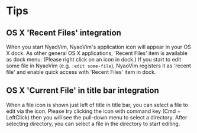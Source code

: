 Tips
====

## OS X 'Recent Files' integration

When you start NyaoVim, NyaoVim's application icon will appear in your OS X dock.  As other general OS X applications, 'Recent Files' item is available as dock menu.  (Please right click on an icon in dock.)
If you start to edit some file in NyaoVim (e.g. `:edit some-file`), NyaoVim registers it as 'recent file' and enable quick access with 'Recent Files' item in dock.

## OS X 'Current File' in title bar integration

When a file icon is shown just left of title in title bar, you can select a file to edit via the icon.  Please try clicking the icon with command key (Cmd + LeftClick) then you will see the pull-down menu to select a directory.  After selecting directory, you can select a file in the directory to start editing.
